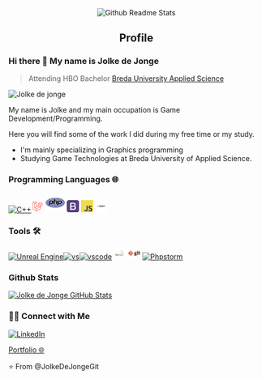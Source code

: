 <p align="center">
 <img width="100px" src="https://res.cloudinary.com/anuraghazra/image/upload/v1594908242/logo_ccswme.svg" align="center" alt="Github Readme Stats" />
 <h2 align="center">Profile</h2>
</p>

### Hi there 👋 My name is Jolke de Jonge
> Attending HBO Bachelor [Breda University Applied Science](https://www.buas.nl/en)


<img src="https://komarev.com/ghpvc/?username=JolkeDeJongeGit" alt="Jolke de jonge" />

<div>
 <p>
   My name is Jolke and my main occupation is Game Development/Programming.

  Here you will find some of the work I did during my free time or my study.
  <ul>
   <li>I'm mainly specializing in Graphics programming</li>
   <li>Studying Game Technologies at Breda University of Applied Science.</li>
  </ul>
 </p>
</div>

### Programming Languages 🌐

[<img src="https://raw.githubusercontent.com/isocpp/logos/master/cpp_logo.png" alt="C++" width="24">](https://www.cplusplus.com/)[<img src="https://raw.githubusercontent.com/github/explore/80688e429a7d4ef2fca1e82350fe8e3517d3494d/topics/laravel/laravel.png" alt="Laravel" width="24">](https://laravel.com/)      [<img src="https://raw.githubusercontent.com/github/explore/80688e429a7d4ef2fca1e82350fe8e3517d3494d/topics/php/php.png" alt="php" width="38">](https://php.net/)        [<img src="https://raw.githubusercontent.com/github/explore/80688e429a7d4ef2fca1e82350fe8e3517d3494d/topics/bootstrap/bootstrap.png" alt="Bootstrap" width="24">](https://getbootstrap.com/)       [<img src="https://raw.githubusercontent.com/github/explore/80688e429a7d4ef2fca1e82350fe8e3517d3494d/topics/javascript/javascript.png" alt="jQuery" width="24">](https://jquery.com/)      [<img src="https://raw.githubusercontent.com/github/explore/80688e429a7d4ef2fca1e82350fe8e3517d3494d/topics/jquery/jquery.png" alt="jQuery" width="24">](https://jquery.com/)  
 
### Tools 🛠️
[<img src="https://cdn2.unrealengine.com/ue-logo-stacked-unreal-engine-w-677x545-fac11de0943f.png" alt="Unreal Engine" width="24">](https://www.unrealengine.com/en-US/)[<img src="https://icons.iconarchive.com/icons/dakirby309/simply-styled/256/Microsoft-Visual-Studio-icon.png" alt="vs" width="24">](https://visualstudio.microsoft.com/)[<img src="https://upload.wikimedia.org/wikipedia/commons/thumb/2/2d/Visual_Studio_Code_1.18_icon.svg/1200px-Visual_Studio_Code_1.18_icon.svg.png" alt="vscode" width="24">](https://code.visualstudio.com/)   [<img src="https://raw.githubusercontent.com/github/explore/80688e429a7d4ef2fca1e82350fe8e3517d3494d/topics/mysql/mysql.png" alt="mysql" width="24">](https://www.mysql.com/)    [<img src="https://raw.githubusercontent.com/github/explore/80688e429a7d4ef2fca1e82350fe8e3517d3494d/topics/git/git.png" alt="Git" width="24">](https://git-scm.com/)       [<img src="https://logonoid.com/images/phpstorm-logo.png" alt="Phpstorm" width="24">](https://www.jetbrains.com/phpstorm/)  

### Github Stats

[![Jolke de Jonge GitHub Stats](https://github-readme-stats.vercel.app/api?username=JolkeDeJongeGit&show_icons=true&count_private=true)](https://github.com/JolkeDeJongeGit)

<h3> 🤝🏻 Connect with Me </h3>

<p>
 <a href="https://www.linkedin.com/in/jolke-de-jonge-72252318a/" target="_blank"><img alt="LinkedIn" src="https://img.shields.io/badge/LinkedIn-@JolkeDeJongeGit-blue?style=flat&logo=linkedin"></a>
  
 <a href="https://jolke.dejongester.nl" target="_blank" >Portfolio 🌐</a>
</p>
⭐️ From @JolkeDeJongeGit
